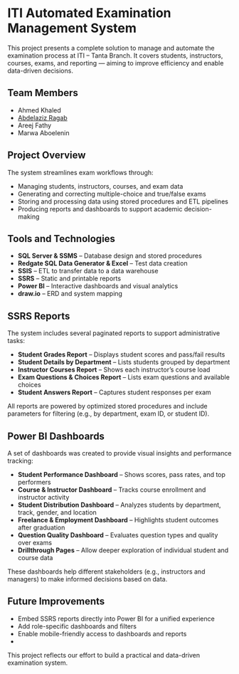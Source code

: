 # ITI Automated Examination Management System

This project presents a complete solution to manage and automate the examination process at ITI – Tanta Branch. It covers students, instructors, courses, exams, and reporting — aiming to improve efficiency and enable data-driven decisions.

## Team Members

- Ahmed Khaled
- [Abdelaziz Ragab](https://github.com/ZezoGobara)
- Areej Fathy
- Marwa Aboelenin

## Project Overview

The system streamlines exam workflows through:

- Managing students, instructors, courses, and exam data
- Generating and correcting multiple-choice and true/false exams
- Storing and processing data using stored procedures and ETL pipelines
- Producing reports and dashboards to support academic decision-making

## Tools and Technologies

- **SQL Server & SSMS** – Database design and stored procedures  
- **Redgate SQL Data Generator & Excel** – Test data creation  
- **SSIS** – ETL to transfer data to a data warehouse  
- **SSRS** – Static and printable reports  
- **Power BI** – Interactive dashboards and visual analytics  
- **draw.io** – ERD and system mapping

## SSRS Reports

The system includes several paginated reports to support administrative tasks:

- **Student Grades Report** – Displays student scores and pass/fail results
- **Student Details by Department** – Lists students grouped by department
- **Instructor Courses Report** – Shows each instructor’s course load
- **Exam Questions & Choices Report** – Lists exam questions and available choices
- **Student Answers Report** – Captures student responses per exam

All reports are powered by optimized stored procedures and include parameters for filtering (e.g., by department, exam ID, or student ID).

## Power BI Dashboards

A set of dashboards was created to provide visual insights and performance tracking:

- **Student Performance Dashboard** – Shows scores, pass rates, and top performers
- **Course & Instructor Dashboard** – Tracks course enrollment and instructor activity
- **Student Distribution Dashboard** – Analyzes students by department, track, gender, and location
- **Freelance & Employment Dashboard** – Highlights student outcomes after graduation
- **Question Quality Dashboard** – Evaluates question types and quality over exams
- **Drillthrough Pages** – Allow deeper exploration of individual student and course data

These dashboards help different stakeholders (e.g., instructors and managers) to make informed decisions based on data.

## Future Improvements

- Embed SSRS reports directly into Power BI for a unified experience  
- Add role-specific dashboards and filters  
- Enable mobile-friendly access to dashboards and reports
- 
This project reflects our effort to build a practical and data-driven examination system.
